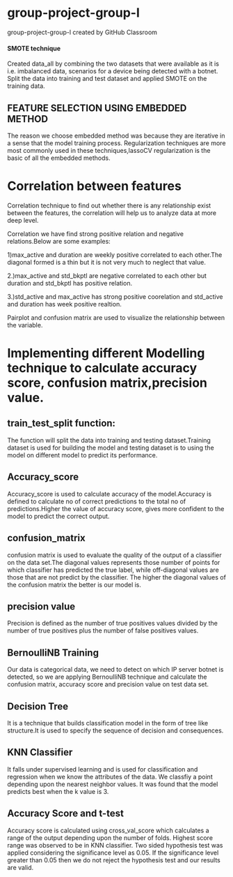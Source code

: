 # group-project-group-l
group-project-group-l created by GitHub Classroom

#### SMOTE technique

Created data_all by combining the two datasets that were available as it is i.e. imbalanced data, scenarios for a device being detected with a  botnet. Split the data into training and test dataset and applied SMOTE on the training data.

## FEATURE SELECTION USING EMBEDDED METHOD

The reason we choose embedded method was because they are iterative in a sense that the model training process. Regularization techniques are more most commonly used in these techniques,lassoCV regularization is the basic of all the embedded methods.

# Correlation between features

Correlation technique to find out whether there is any relationship exist between the features, the correlation will help us to analyze data at more deep level.

Correlation we have find strong positive relation and negative relations.Below are some examples:

1)max_active and duration are weekly positive correlated to each other.The diagonal formed is a thin but it is not very much to neglect that value.

2.)max_active and std_bkptl are negative correlated to each other but duration and std_bkptl has positive relation.

3.)std_active and max_active has strong positive coorelation and std_active and duration has week positive realtion.

Pairplot and confusion matrix are used to visualize the relationship between the variable.


# Implementing different Modelling technique to calculate accuracy score, confusion matrix,precision value.


## train_test_split function:

The function will split the data into training and testing dataset.Training dataset is used for building the model and testing dataset is to using the model on different model to predict its performance.

## Accuracy_score

Accuracy_score is used to calculate accuracy of the model.Accuracy is defined to calculate no of correct predictions to the total no of predictions.Higher the value of accuracy score, gives more confident to the model to predict the correct output.


## confusion_matrix

confusion matrix is used to evaluate the quality of the output of a classifier on the data set.The diagonal values represents those number of points for which classifier has predicted the true label, while off-diagonal values are those that are not predict by the classifier. The higher the diagonal values of the confusion matrix the better is our model is.

## precision value

Precision is defined as the number of true positives values divided by the number of true positives plus the number of false positives values.


## BernoulliNB Training

Our data is categorical data, we need to detect on which IP server botnet is detected, so we are applying BernoulliNB technique and calculate the confusion matrix, accuracy score and precision value on test data set.

## Decision Tree

It is a technique that builds classification model in the form of tree like structure.It is used to specify the sequence of decision and consequences.

## KNN Classifier

It falls under supervised learning and is used for classification and regression when we know the attributes of the data. We classfiy a point depending upon the nearest neighbor values. It was found that the model predicts best when the k value is 3.

## Accuracy Score and t-test

Accuracy score is calculated using cross_val_score which calculates a range of the output depending upon the number of folds. Highest score range was observed to be in KNN classifier. Two sided hypothesis test was applied considering the significance level as 0.05. If the significance level greater than 0.05 then we do not reject the hypothesis test and our results are valid.




